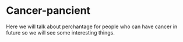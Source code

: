 # Cancer-pancient
Here we will talk about perchantage for people who can have cancer in future so we will see some interesting things.
